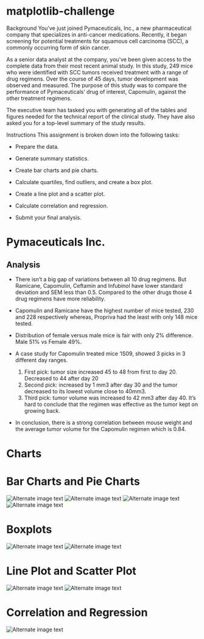 # matplotlib-challenge

Background
You've just joined Pymaceuticals, Inc., a new pharmaceutical company that specializes in anti-cancer medications. Recently, it began screening for potential treatments for squamous cell carcinoma (SCC), a commonly occurring form of skin cancer.

As a senior data analyst at the company, you've been given access to the complete data from their most recent animal study. In this study, 249 mice who were identified with SCC tumors received treatment with a range of drug regimens. Over the course of 45 days, tumor development was observed and measured. The purpose of this study was to compare the performance of Pymaceuticals’ drug of interest, Capomulin, against the other treatment regimens.

The executive team has tasked you with generating all of the tables and figures needed for the technical report of the clinical study. They have also asked you for a top-level summary of the study results.

Instructions
This assignment is broken down into the following tasks:

* Prepare the data.

* Generate summary statistics.

* Create bar charts and pie charts.

* Calculate quartiles, find outliers, and create a box plot.

* Create a line plot and a scatter plot.

* Calculate correlation and regression.

* Submit your final analysis.

# Pymaceuticals Inc.

## Analysis

* There isn’t a big gap of variations between all 10 drug regimens. But Ramicane, Capomulin, Ceftamin and Infubinol have lower standard deviation and SEM less than 0.5. Compared to the other drugs those 4 drug regimens have more reliability.
* Capomulin and Ramicane have the highest number of mice tested, 230 and 228 respectively whereas, Propriva had the least with only 148 mice tested.
* Distribution of female versus male mice is fair with only 2% difference. Male 51%  vs Female 49%.
* A case study for Capomulin treated mice ‘IS09, showed 3 picks in 3 different day ranges. 
    1.	First pick: tumor size increased 45 to 48 from first to day 20. Decreased to 44 after day 20 
    2.	Second pick: increased by 1 mm3 after day 30 and the tumor decreased to its lowest volume close to 40mm3. 
    3.	Third pick: tumor volume was increased to 42 mm3 after day 40.
It’s hard to conclude that the regimen was effective as the tumor kept on growing back.

* In conclusion, there is a strong correlation between mouse weight and the average tumor volume for the Capomulin regimen which is 0.84.


# Charts

# Bar Charts and Pie Charts
![Alternate image text](./Images/bar1_NumberofMiceperTreatment.png)
![Alternate image text](./Images/bar2_NumberofMiceperTreatment.png)
![Alternate image text](./Images/pie1_MicebySex.png)
![Alternate image text](./Images/pie2_MicebySex.png)

# Boxplots
![Alternate image text](./Images/Boxplots1_TumorVolumebyRegimen.png)
![Alternate image text](./Images/Boxplots2_TumorVolumebyRegimen.png)

# Line Plot and Scatter Plot
![Alternate image text](./Images/line_CapomulinTreatmeantofMousel509.png)
![Alternate image text](./Images/scatter1_AverageTumorvolvsWeight.png)

# Correlation and Regression
![Alternate image text](./Images/scatter2_TumorvolvsWeight.png)